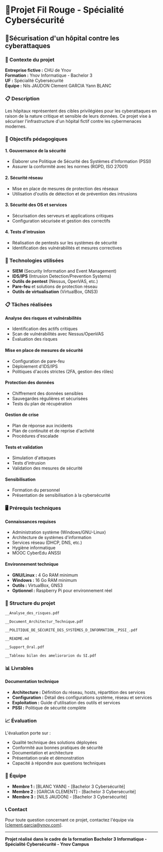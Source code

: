 # 📍​Projet Fil Rouge - Spécialité Cybersécurité
## 🫆​Sécurisation d'un hôpital contre les cyberattaques

### 🏥 Contexte du projet
**Entreprise fictive :** CHU de Ynov  
**Formation :** Ynov Informatique - Bachelor 3  
**UF :** Spécialité Cybersécurité  
**Équipe :** Nils JAUDON Clement GARCIA Yann BLANC


### 📋 Description
Les hôpitaux représentent des cibles privilégiées pour les cyberattaques en raison de la nature critique et sensible de leurs données. Ce projet vise à sécuriser l'infrastructure d'un hôpital fictif contre les cybermenaces modernes.

### 🎯 Objectifs pédagogiques

#### 1. Gouvernance de la sécurité
- Élaborer une Politique de Sécurité des Systèmes d'Information (PSSI)
- Assurer la conformité avec les normes (RGPD, ISO 27001)

#### 2. Sécurité réseau
- Mise en place de mesures de protection des réseaux
- Utilisation d'outils de détection et de prévention des intrusions

#### 3. Sécurité des OS et services
- Sécurisation des serveurs et applications critiques
- Configuration sécurisée et gestion des correctifs

#### 4. Tests d'intrusion
- Réalisation de pentests sur les systèmes de sécurité
- Identification des vulnérabilités et mesures correctives

### 🔧 Technologies utilisées
- **SIEM** (Security Information and Event Management)
- **IDS/IPS** (Intrusion Detection/Prevention Systems)
- **Outils de pentest** (Nessus, OpenVAS, etc.)
- **Pare-feu** et solutions de protection réseau
- **Outils de virtualisation** (VirtualBox, GNS3)

### 📋 Tâches réalisées

#### Analyse des risques et vulnérabilités
- Identification des actifs critiques
- Scan de vulnérabilités avec Nessus/OpenVAS
- Évaluation des risques

#### Mise en place de mesures de sécurité
- Configuration de pare-feu
- Déploiement d'IDS/IPS
- Politiques d'accès strictes (2FA, gestion des rôles)

#### Protection des données
- Chiffrement des données sensibles
- Sauvegardes régulières et sécurisées
- Tests du plan de récupération

#### Gestion de crise
- Plan de réponse aux incidents
- Plan de continuité et de reprise d'activité
- Procédures d'escalade

#### Tests et validation
- Simulation d'attaques
- Tests d'intrusion
- Validation des mesures de sécurité

#### Sensibilisation
- Formation du personnel
- Présentation de sensibilisation à la cybersécurité

### 🖥️ Prérequis techniques

#### Connaissances requises
- Administration système (Windows/GNU-Linux)
- Architecture de systèmes d'information
- Services réseau (DHCP, DNS, etc.)
- Hygiène informatique
- MOOC CyberEdu ANSSI

#### Environnement technique
- **GNU/Linux :** 4 Go RAM minimum
- **Windows :** 16 Go RAM minimum
- **Outils :** VirtualBox, GNS3
- **Optionnel :** Raspberry Pi pour environnement réel

### 📁 Structure du projet

```
__Analyse_des_risques.pdf

__Document_Architectur_Technique.pdf

__POLITIQUE_DE_SÉCURITÉ_DES_SYSTÈMES_D_INFORMATION__PSSI_.pdf

__README.md

__Support_Oral.pdf

__Tableau bilan des ameliorarion du SI.pdf

```

### 📊 Livrables

#### Documentation technique
- **Architecture :** Définition du réseau, hosts, répartition des services
- **Configuration :** Détail des configurations système, réseau et services
- **Exploitation :** Guide d'utilisation des outils et services
- **PSSI :** Politique de sécurité complète


### 📈 Évaluation
L'évaluation porte sur :
- Qualité technique des solutions déployées
- Conformité aux bonnes pratiques de sécurité
- Documentation et architecture
- Présentation orale et démonstration
- Capacité à répondre aux questions techniques

### 👥 Équipe
- **Membre 1 :** [BLANC YANN] - [Bachelor 3 Cybersécurité]
- **Membre 2 :** [GARCIA CLEMENT] - [Bachelor 3 Cybersécurité]
- **Membre 3 :** [NILS JAUDON] - [Bachelor 3 Cybersécurité]

### 📞 Contact
Pour toute question concernant ce projet, contactez l'équipe via [clement.garcia@ynov.com].

---
**Projet réalisé dans le cadre de la formation Bachelor 3 Informatique - Spécialité Cybersécurité - Ynov Campus**
